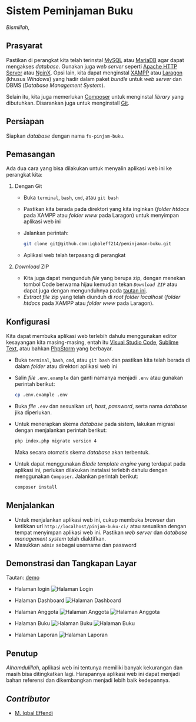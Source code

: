 # Sistem Peminjaman Buku

_Bismillah_,

## Prasyarat

Pastikan di perangkat kita telah terinstal [MySQL](https://www.mysql.com/downloads/) atau [MariaDB](https://downloads.mariadb.org/) agar dapat mengakses _database_. Gunakan juga _web server_ seperti [Apache HTTP Server](https://httpd.apache.org/download.cgi) atau [NginX](http://nginx.org/en/download.html).
Opsi lain, kita dapat menginstal [XAMPP](https://www.apachefriends.org/download.html) atau [Laragon](https://laragon.org/download/index.html) (khusus _Windows_) yang hadir dalam paket _bundle_ untuk _web server_ dan DBMS (_Database Management System_).

Selain itu, kita juga memerlukan [Composer](https://getcomposer.org/download/) untuk menginstal _library_ yang dibutuhkan. Disarankan juga untuk menginstall [Git](https://git-scm.com/downloads).

## Persiapan

Siapkan _database_ dengan nama `fs-pinjam-buku`.

## Pemasangan

Ada dua cara yang bisa dilakukan untuk menyalin aplikasi web ini ke perangkat kita:

1.  Dengan Git

	-   Buka `terminal`, `bash`, `cmd`, atau `git bash`
	-   Pastikan kita berada pada direktori yang kita inginkan (_folder_ _htdocs_ pada XAMPP atau _folder_ _www_ pada Laragon) untuk menyimpan aplikasi web ini
	-   Jalankan perintah:

		```bash
		git clone git@github.com:iqbaleff214/peminjaman-buku.git
		```

	-   Aplikasi web telah terpasang di perangkat

2.  _Download_ ZIP

	-   Kita juga dapat mengunduh _file_ yang berupa zip, dengan menekan tombol Code berwarna hijau kemudian tekan _`Download ZIP`_ atau dapat juga dengan mengunduhnya pada [tautan ini](https://github.com/amangkodingdotid/simpeg-v1/archive/main.zip).
	-   _Extract file_ zip yang telah diunduh di _root folder localhost_ (_folder_ _htdocs_ pada XAMPP atau _folder_ _www_ pada Laragon).

## Konfigurasi

Kita dapat membuka aplikasi web terlebih dahulu menggunakan editor kesayangan kita masing-masing, entah itu [Visual Studio Code](https://code.visualstudio.com/download), [Sublime Text](https://www.sublimetext.com/3), atau bahkan [PhpStorm](https://www.jetbrains.com/phpstorm/download/) yang berbayar.

-   Buka `terminal`, `bash`, `cmd`, atau `git bash` dan pastikan kita telah berada di dalam _folder_ atau direktori aplikasi web ini
-   Salin _file_ `.env.example` dan ganti namanya menjadi `.env` atau gunakan perintah berikut:

	```bash
	cp .env.example .env
	```
- Buka _file_ `.env` dan sesuaikan url, _host_, _password_, serta nama _database_ jika diperlukan.

-   Untuk menerapkan skema _database_ pada sistem, lakukan migrasi dengan menjalankan perintah berikut:

	```bash
	php index.php migrate version 4
	```
	Maka secara otomatis skema _database_ akan terbentuk.

-   Untuk dapat menggunakan _Blade template engine_ yang terdapat pada aplikasi ini, perlukan dilakukan instalasi terlebih dahulu dengan menggunakan `Composer`. Jalankan perintah berikut:

	```bash
	composer install
	```


## Menjalankan

-   Untuk menjalankan aplikasi web ini, cukup membuka _browser_ dan ketikkan url `http://localhost/pinjam-buku-ci/` atau sesuaikan dengan tempat menyimpan aplikasi web ini. Pastikan _web server_ dan _database management system_ telah diaktifkan.
-	Masukkan `admin` sebagai username dan password

## Demonstrasi dan Tangkapan Layar

Tautan: [demo](http://amangkoding-peminjaman-buku.herokuapp.com/)

- 	Halaman login
	 ![Halaman Login](http://drive.google.com/uc?export=view&id=1mW9M6SACYTmLdhWMadtIJ4Rtag3crifP)
- 	Halaman Dashboard
	 ![Halaman Dashboard](http://drive.google.com/uc?export=view&id=1UQ1JrmaFXV1pDbIRnXKAiLcL2cFLvpsV)

- 	Halaman Anggota
	 ![Halaman Anggota](http://drive.google.com/uc?export=view&id=12Tqyasax4KuI5ZoOhi6MktzdVp4wA33w)
	 ![Halaman Anggota](http://drive.google.com/uc?export=view&id=1fCHZYivYjh1kIGi-w0AkH5OhXS7xWX6Y)

- 	Halaman Buku
	 ![Halaman Buku](http://drive.google.com/uc?export=view&id=1Uvie7UTj_W2IThpL6lWRBim5Jcq3dMwn)
	 ![Halaman Buku](http://drive.google.com/uc?export=view&id=1WPDahuhNJv3rnn0819OcnMb060nk3pnx)

- 	Halaman Laporan
	 ![Halaman Laporan](http://drive.google.com/uc?export=view&id=1o2_7-dyKnY2gkEYaf5O2ztFq27Tk1-RI)

## Penutup

_Alhamdulillah_, aplikasi web ini tentunya memiliki banyak kekurangan dan masih bisa ditingkatkan lagi. Harapannya aplikasi web ini dapat menjadi bahan referensi dan dikembangkan menjadi lebih baik kedepannya.


## _Contributor_
-  [M. Iqbal Effendi](http://github.com/iqbaleff214)
